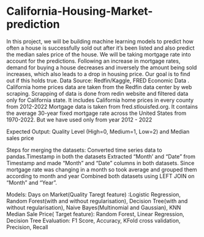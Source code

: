 # California-Housing-Market-prediction
In this project, we will be building machine learning models to predict how often a house is successfully sold out after it’s been listed and also predict the median sales price of the house.
We will be taking mortgage rate into account for the predictions.
Following an increase in mortgage rates, demand for buying a house decreases and inversely the amount being sold increases, which also leads to a drop in housing price. Our goal is to find out if this holds true.
Data Source:  Redfin/Kaggle, FRED Economic Data  .
California home prices data are taken from the Redfin data center by web scraping. Scrapping of data is done from redin website and filtered data only for California state. It includes California home prices in every county from 2012-2022
Mortgage data is taken from fred.stlouisfed.org. It contains the average 30-year fixed mortgage rate across the United States from 1970-2022. But we have used only from year 2012 - 2022

Expected Output: Quality Level (High=0, Medium=1, Low=2) and Median sales price

Steps for merging the datasets:
Converted  time series data to pandas.Timestamp in both the datasets
Extracted “Month’ and “Date” from Timestamp and made “Month” and “Date” columns in both datasets.
Since mortgage rate was  changing in a month so  took average and grouped them according to month and year
Combined both datasets using LEFT JOIN on “Month” and “Year”.

Models: 
Days on Market(Quality Taregt feature) :Logistic Regression, Random Forest(with and without regularisation), Decision Tree(with and without regularisation), Naive Bayes(Multinomial and Gaussian), KNN
Median Sale Price( Target feature): Random Forest, Linear Regression, Decision Tree
Evaluation: F1 Score, Accuracy, KFold cross validation, Precision, Recall
